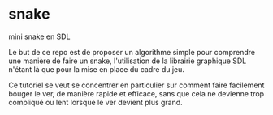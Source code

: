 # snake
mini snake en SDL

Le but de ce repo est de proposer un algorithme simple pour comprendre une manière de faire un snake, l'utilisation de la librairie graphique SDL n'étant là que pour la mise en place du cadre du jeu.

Ce tutoriel se veut se concentrer en particulier sur comment faire facilement bouger le ver, de manière rapide et efficace, sans que cela ne devienne trop compliqué ou lent lorsque le ver devient plus grand.
